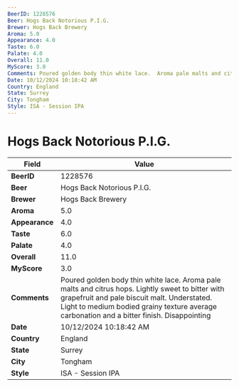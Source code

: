 ```yaml
---
BeerID: 1228576
Beer: Hogs Back Notorious P.I.G.
Brewer: Hogs Back Brewery
Aroma: 5.0
Appearance: 4.0
Taste: 6.0
Palate: 4.0
Overall: 11.0
MyScore: 3.0
Comments: Poured golden body thin white lace.  Aroma pale malts and citrus hops.  Lightly sweet to bitter with grapefruit and pale biscuit malt.  Understated. Light to medium bodied grainy texture average carbonation and a bitter finish.  Disappointing
Date: 10/12/2024 10:18:42 AM
Country: England
State: Surrey
City: Tongham
Style: ISA - Session IPA
---
```


# Hogs Back Notorious P.I.G.

| Field         | Value |
|---------------|-------|
| **BeerID** | 1228576 |
| **Beer** | Hogs Back Notorious P.I.G. |
| **Brewer** | Hogs Back Brewery |
| **Aroma** | 5.0 |
| **Appearance** | 4.0 |
| **Taste** | 6.0 |
| **Palate** | 4.0 |
| **Overall** | 11.0 |
| **MyScore** | 3.0 |
| **Comments** | Poured golden body thin white lace.  Aroma pale malts and citrus hops.  Lightly sweet to bitter with grapefruit and pale biscuit malt.  Understated. Light to medium bodied grainy texture average carbonation and a bitter finish.  Disappointing  |
| **Date** | 10/12/2024 10:18:42 AM |
| **Country** | England |
| **State** | Surrey |
| **City** | Tongham |
| **Style** | ISA - Session IPA |
